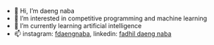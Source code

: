 - 👋 Hi, I’m daeng naba
- 👀 I’m interested in competitive programming and machine learning
- 🌱 I’m currently learning artificial intelligence
- 📫 instagram: [fdaengnaba](https://www.instagram.com/fdaengnaba/), linkedin: [fadhil daeng naba](https://www.linkedin.com/in/fdaengnaba) 
<!--- - 💞️ I’m looking to collaborate on ... --->

<!---
fdaengnaba/fdaengnaba is a ✨ special ✨ repository because its `README.md` (this file) appears on your GitHub profile.
You can click the Preview link to take a look at your changes.
--->
